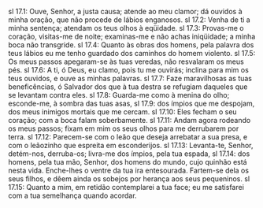 sl 17.1: Ouve, Senhor, a justa causa; atende ao meu clamor; dá ouvidos à minha oração, que não procede de lábios enganosos.
sl 17.2: Venha de ti a minha sentença; atendam os teus olhos à eqüidade.
sl 17.3: Provas-me o coração, visitas-me de noite; examinas-me e não achas iniqüidade; a minha boca não transgride.
sl 17.4: Quanto às obras dos homens, pela palavra dos teus lábios eu me tenho guardado dos caminhos do homem violento.
sl 17.5: Os meus passos apegaram-se às tuas veredas, não resvalaram os meus pés.
sl 17.6: A ti, ó Deus, eu clamo, pois tu me ouvirás; inclina para mim os teus ouvidos, e ouve as minhas palavras.
sl 17.7: Faze maravilhosas as tuas beneficências, ó Salvador dos que à tua destra se refugiam daqueles que se levantam contra eles.
sl 17.8: Guarda-me como à menina do olho; esconde-me, à sombra das tuas asas,
sl 17.9: dos ímpios que me despojam, dos meus inimigos mortais que me cercam.
sl 17.10: Eles fecham o seu coração; com a boca falam soberbamente.
sl 17.11: Andam agora rodeando os meus passos; fixam em mim os seus olhos para me derrubarem por terra.
sl 17.12: Parecem-se com o leão que deseja arrebatar a sua presa, e com o leãozinho que espreita em esconderijos.
sl 17.13: Levanta-te, Senhor, detém-nos, derruba-os; livra-me dos ímpios, pela tua espada,
sl 17.14: dos homens, pela tua mão, Senhor, dos homens do mundo, cujo quinhão está nesta vida. Enche-lhes o ventre da tua ira entesourada. Fartem-se dela os seus filhos, e dêem ainda os sobejos por herança aos seus pequeninos.
sl 17.15: Quanto a mim, em retidão contemplarei a tua face; eu me satisfarei com a tua semelhança quando acordar.
